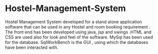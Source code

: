 # Hostel-Management-System
Hostel Management System developed for a stand alone application software that can be used in any Hostel and room booking requirement .
The front end has been developed using java, jsp and swings .HTML and CSS are used also for look and feel of the software.
MySql has been used for the database.
SqlWorkBench is the GUI , using which the databases have been interacted with.
